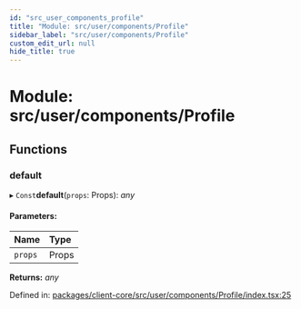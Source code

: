 ```yaml
---
id: "src_user_components_profile"
title: "Module: src/user/components/Profile"
sidebar_label: "src/user/components/Profile"
custom_edit_url: null
hide_title: true
---
```


# Module: src/user/components/Profile

## Functions

### default

▸ `Const`**default**(`props`: Props): *any*

#### Parameters:

| Name | Type |
| :------ | :------ |
| `props` | Props |

**Returns:** *any*

Defined in: [packages/client-core/src/user/components/Profile/index.tsx:25](https://github.com/xr3ngine/xr3ngine/blob/2d83606b6/packages/client-core/src/user/components/Profile/index.tsx#L25)
